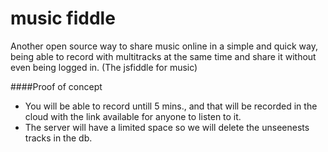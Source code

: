 music fiddle
============

Another open source way to share music online in a simple and quick way, being able to record with multitracks at the same time and share it without even being logged in.
(The jsfiddle for music)

####Proof of concept

* You will be able to record untill 5 mins., and that will be recorded in the cloud with the link available for anyone to listen to it.
* The server will have a limited space so we will delete the unseenests tracks in the db.
